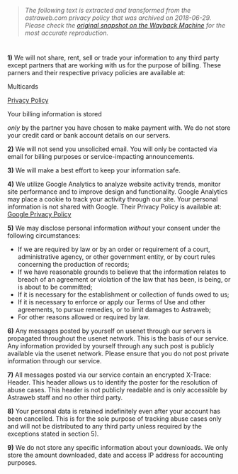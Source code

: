 > *The following text is extracted and transformed from the astraweb.com privacy policy that was archived on 2018-06-29. Please check the [original snapshot on the Wayback Machine](https://web.archive.org/web/20180629162334id_/http%3A//www.astraweb.com/privacy.html) for the most accurate reproduction.*

# 

**1)** We will not share, rent, sell or trade your information to any third party except partners that are working with us for the purpose of billing. These parners and their respective privacy policies are available at:

Multicards 

[Privacy Policy](http://www.multicards.com/en/pages/privacy.html)

Your billing information is stored 

_only_ by the partner you have chosen to make payment with. We do not store your credit card or bank account details on our servers. 

**2)** We will not send you unsolicited email. You will only be contacted via email for billing purposes or service-impacting announcements.

**3)** We will make a best effort to keep your information safe.

**4)** We utilize Google Analytics to analyze website activity trends, monitor site performance and to improve design and functionality. Google Analytics may place a cookie to track your activity through our site. Your personal information is not shared with Google. Their Privacy Policy is available at: [Google Privacy Policy](http://www.google.com/intl//privacy.html)

**5)** We may disclose personal information _without_ your consent under the following circumstances: 

* If we are required by law or by an order or requirement of a court, administrative agency, or other government entity, or by court rules concerning the production of records;
* If we have reasonable grounds to believe that the information relates to breach of an agreement or violation of the law that has been, is being, or is about to be committed;
* If it is necessary for the establishment or collection of funds owed to us;
* If it is necessary to enforce or apply our Terms of Use and other agreements, to pursue remedies, or to limit damages to Astraweb;
* For other reasons allowed or required by law.
  
**6)** Any messages posted by yourself on usenet through our servers is propagated throughout the usenet network. This is the basis of our service. Any information provided by yourself through any such post is publicly available via the usenet network. Please ensure that you do not post private information through our service. 

**7)** All messages posted via our service contain an encrypted X-Trace: Header. This header allows us to identify the poster for the resolution of abuse cases. This header is not publicly readable and is only accessible by Astraweb staff and no other third party. 

**8)** Your personal data is retained indefinitely even after your account has been cancelled. This is for the sole purpose of tracking abuse cases only and will not be distributed to any third party unless required by the exceptions stated in section 5). 

**9)** We do not store any specific information about your downloads. We only store the amount downloaded, date and access IP address for accounting purposes. 
